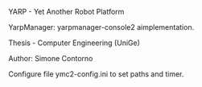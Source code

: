 YARP - Yet Another Robot Platform

YarpManager: yarpmanager-console2 aimplementation.
 
Thesis - Computer Engineering (UniGe)

Author: Simone Contorno 

Configure file ymc2-config.ini to set paths and timer.

